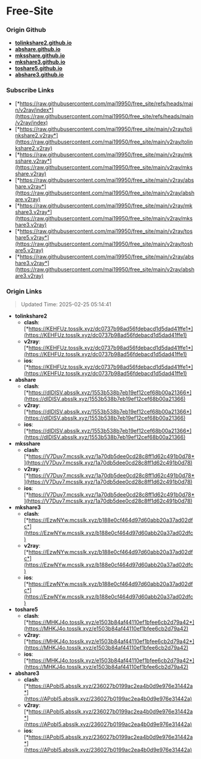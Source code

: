 # Free-Site

### Origin Github

- [**tolinkshare2.github.io**](https://github.com/tolinkshare2/tolinkshare2.github.io)
- [**abshare.github.io**](https://github.com/abshare/abshare.github.io)
- [**mksshare.github.io**](https://github.com/mksshare/mksshare.github.io)
- [**mkshare3.github.io**](https://github.com/mkshare3/mkshare3.github.io)
- [**toshare5.github.io**](https://github.com/toshare5/toshare5.github.io)
- [**abshare3.github.io**](https://github.com/abshare3/abshare3.github.io)

### Subscribe Links

- [*https://raw.githubusercontent.com/mai19950/free_site/refs/heads/main/v2ray/index*](https://raw.githubusercontent.com/mai19950/free_site/refs/heads/main/v2ray/index)
- [*https://raw.githubusercontent.com/mai19950/free_site/main/v2ray/tolinkshare2.v2ray*](https://raw.githubusercontent.com/mai19950/free_site/main/v2ray/tolinkshare2.v2ray)
- [*https://raw.githubusercontent.com/mai19950/free_site/main/v2ray/mksshare.v2ray*](https://raw.githubusercontent.com/mai19950/free_site/main/v2ray/mksshare.v2ray)
- [*https://raw.githubusercontent.com/mai19950/free_site/main/v2ray/abshare.v2ray*](https://raw.githubusercontent.com/mai19950/free_site/main/v2ray/abshare.v2ray)
- [*https://raw.githubusercontent.com/mai19950/free_site/main/v2ray/mkshare3.v2ray*](https://raw.githubusercontent.com/mai19950/free_site/main/v2ray/mkshare3.v2ray)
- [*https://raw.githubusercontent.com/mai19950/free_site/main/v2ray/toshare5.v2ray*](https://raw.githubusercontent.com/mai19950/free_site/main/v2ray/toshare5.v2ray)
- [*https://raw.githubusercontent.com/mai19950/free_site/main/v2ray/abshare3.v2ray*](https://raw.githubusercontent.com/mai19950/free_site/main/v2ray/abshare3.v2ray)

### Origin Links

> Updated Time: 2025-02-25 05:14:41

- **tolinkshare2**
  - **clash**: [*https://KEHFUz.tosslk.xyz/dc0737b98ad56fdebacd1d5dad41ffe1*](https://KEHFUz.tosslk.xyz/dc0737b98ad56fdebacd1d5dad41ffe1)
  - **v2ray**: [*https://KEHFUz.tosslk.xyz/dc0737b98ad56fdebacd1d5dad41ffe1*](https://KEHFUz.tosslk.xyz/dc0737b98ad56fdebacd1d5dad41ffe1)
  - **ios**: [*https://KEHFUz.tosslk.xyz/dc0737b98ad56fdebacd1d5dad41ffe1*](https://KEHFUz.tosslk.xyz/dc0737b98ad56fdebacd1d5dad41ffe1)
- **abshare**
  - **clash**: [*https://dIDlSV.absslk.xyz/1553b538b7eb19ef12cef68b00a21366*](https://dIDlSV.absslk.xyz/1553b538b7eb19ef12cef68b00a21366)
  - **v2ray**: [*https://dIDlSV.absslk.xyz/1553b538b7eb19ef12cef68b00a21366*](https://dIDlSV.absslk.xyz/1553b538b7eb19ef12cef68b00a21366)
  - **ios**: [*https://dIDlSV.absslk.xyz/1553b538b7eb19ef12cef68b00a21366*](https://dIDlSV.absslk.xyz/1553b538b7eb19ef12cef68b00a21366)
- **mksshare**
  - **clash**: [*https://V7Duv7.mcsslk.xyz/1a70db5dee0cd28c8ff1d62c491b0d78*](https://V7Duv7.mcsslk.xyz/1a70db5dee0cd28c8ff1d62c491b0d78)
  - **v2ray**: [*https://V7Duv7.mcsslk.xyz/1a70db5dee0cd28c8ff1d62c491b0d78*](https://V7Duv7.mcsslk.xyz/1a70db5dee0cd28c8ff1d62c491b0d78)
  - **ios**: [*https://V7Duv7.mcsslk.xyz/1a70db5dee0cd28c8ff1d62c491b0d78*](https://V7Duv7.mcsslk.xyz/1a70db5dee0cd28c8ff1d62c491b0d78)
- **mkshare3**
  - **clash**: [*https://EzwNYw.mcsslk.xyz/b188e0cf464d97d60abb20a37ad02dfc*](https://EzwNYw.mcsslk.xyz/b188e0cf464d97d60abb20a37ad02dfc)
  - **v2ray**: [*https://EzwNYw.mcsslk.xyz/b188e0cf464d97d60abb20a37ad02dfc*](https://EzwNYw.mcsslk.xyz/b188e0cf464d97d60abb20a37ad02dfc)
  - **ios**: [*https://EzwNYw.mcsslk.xyz/b188e0cf464d97d60abb20a37ad02dfc*](https://EzwNYw.mcsslk.xyz/b188e0cf464d97d60abb20a37ad02dfc)
- **toshare5**
  - **clash**: [*https://MHKJ4o.tosslk.xyz/e1503b84af44110ef1bfee6cb2d79a42*](https://MHKJ4o.tosslk.xyz/e1503b84af44110ef1bfee6cb2d79a42)
  - **v2ray**: [*https://MHKJ4o.tosslk.xyz/e1503b84af44110ef1bfee6cb2d79a42*](https://MHKJ4o.tosslk.xyz/e1503b84af44110ef1bfee6cb2d79a42)
  - **ios**: [*https://MHKJ4o.tosslk.xyz/e1503b84af44110ef1bfee6cb2d79a42*](https://MHKJ4o.tosslk.xyz/e1503b84af44110ef1bfee6cb2d79a42)
- **abshare3**
  - **clash**: [*https://APobI5.absslk.xyz/236027b0199ac2ea4b0d9e976e31442a*](https://APobI5.absslk.xyz/236027b0199ac2ea4b0d9e976e31442a)
  - **v2ray**: [*https://APobI5.absslk.xyz/236027b0199ac2ea4b0d9e976e31442a*](https://APobI5.absslk.xyz/236027b0199ac2ea4b0d9e976e31442a)
  - **ios**: [*https://APobI5.absslk.xyz/236027b0199ac2ea4b0d9e976e31442a*](https://APobI5.absslk.xyz/236027b0199ac2ea4b0d9e976e31442a)
